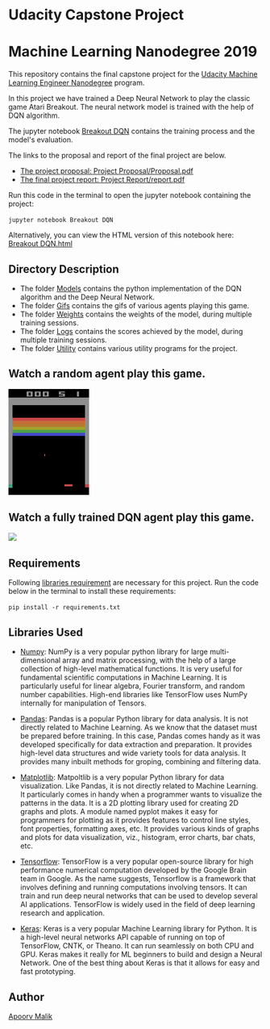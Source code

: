 # Udacity Capstone Project
# Machine Learning Nanodegree 2019
This repository contains the final capstone project for the [Udacity Machine Learning Engineer Nanodegree](https://www.udacity.com/course/machine-learning-engineer-nanodegree--nd009t) program. 

In this project we have trained a Deep Neural Network to play the classic game Atari Breakout. The neural network model is trained with the help of DQN algorithm. 

The jupyter notebook [Breakout DQN](Breakout%20DQN) contains the training process and the model's evaluation.

The links to the proposal and report of the final 
project are below.

* [The project proposal: Project Proposal/Proposal.pdf](Project%20Proposal/proposal.pdf) 
* [The final project report: Project Report/report.pdf](Project%20Report/report.pdf)

Run this code in the terminal to open the jupyter notebook containing the project:

`jupyter notebook Breakout DQN`

Alternatively, you can view the HTML version of this notebook here: [Breakout DQN.html](Breakout%20DQN.html)

## Directory Description
*   The folder [Models](Models/) contains the python implementation of the DQN algorithm and the Deep Neural Network. 
*   The folder [Gifs](Gifs/) contains the gifs of various agents playing this game.
*   The folder [Weights](Weights/) contains the weights of the model, during multiple training sessions.
*   The folder [Logs](Logs/) contains the scores achieved by the model, during multiple training sessions.
*   The folder [Utility](Utility/) contains various utility programs for the project.

## Watch a random agent play this game.

![](Gifs/random_agent.gif)

## Watch a fully trained DQN agent play this game.

![](Gifs/intelligent_agent.gif)

## Requirements
Following [libraries requirement](/requirements.txt) are necessary for this project. Run the code below in the terminal to install these requirements:

`pip install -r requirements.txt`

## Libraries Used
*   [Numpy](https://www.numpy.org/): NumPy is a very popular python library for large multi-dimensional array and matrix processing, with the help of a large collection of high-level mathematical functions. It is very useful for fundamental scientific computations in Machine Learning. It is particularly useful for linear algebra, Fourier transform, and random number capabilities. High-end libraries like TensorFlow uses NumPy internally for manipulation of Tensors.

*   [Pandas](https://pandas.pydata.org/): Pandas is a popular Python library for data analysis. It is not directly related to Machine Learning. As we know that the dataset must be prepared before training. In this case, Pandas comes handy as it was developed specifically for data extraction and preparation. It provides high-level data structures and wide variety tools for data analysis. It provides many inbuilt methods for groping, combining and filtering data.

*   [Matplotlib](https://matplotlib.org/): Matpoltlib is a very popular Python library for data visualization. Like Pandas, it is not directly related to Machine Learning. It particularly comes in handy when a programmer wants to visualize the patterns in the data. It is a 2D plotting library used for creating 2D graphs and plots. A module named pyplot makes it easy for programmers for plotting as it provides features to control line styles, font properties, formatting axes, etc. It provides various kinds of graphs and plots for data visualization, viz., histogram, error charts, bar chats, etc.

*   [Tensorflow](https://www.tensorflow.org/): TensorFlow is a very popular open-source library for high performance numerical computation developed by the Google Brain team in Google. As the name suggests, Tensorflow is a framework that involves defining and running computations involving tensors. It can train and run deep neural networks that can be used to develop several AI applications. TensorFlow is widely used in the field of deep learning research and application.

*   [Keras](https://keras.io/): Keras is a very popular Machine Learning library for Python. It is a high-level neural networks API capable of running on top of TensorFlow, CNTK, or Theano. It can run seamlessly on both CPU and GPU. Keras makes it really for ML beginners to build and design a Neural Network. One of the best thing about Keras is that it allows for easy and fast prototyping.

## Author
[Apoorv Malik](https://github.com/1998apoorvmalik)